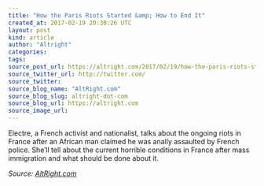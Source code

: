 ```yaml
---
title: "How the Paris Riots Started &amp; How to End It"
created_at: 2017-02-19 20:30:26 UTC
layout: post
kind: article
author: "Altright"
categories: 
tags: 
source_post_url: https://altright.com/2017/02/19/how-the-paris-riots-started-how-to-end-it/
source_twitter_url: http://twitter.com/
source_twitter: 
source_blog_name: "AltRight.com"
source_blog_slug: altright-dot-com
source_blog_url: https://altright.com
source_image_url: 
---
```

Electre, a French activist and nationalist, talks about the ongoing riots in France after an African man claimed he was anally assaulted by French police. She&#8217;ll tell about the current horrible conditions in France after mass immigration and what should be done about it.<div class="">
    <i>Source: <a href="https://altright.com">AltRight.com</a></i>
</div>
